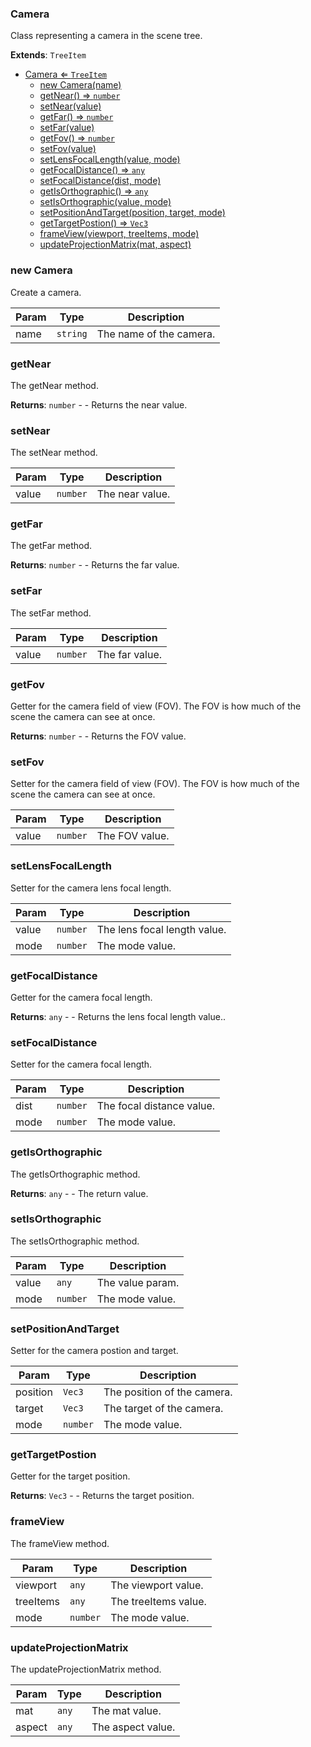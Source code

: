 <a name="Camera"></a>

### Camera 
Class representing a camera in the scene tree.


**Extends**: <code>TreeItem</code>  

* [Camera ⇐ <code>TreeItem</code>](#Camera)
    * [new Camera(name)](#new-Camera)
    * [getNear() ⇒ <code>number</code>](#getNear)
    * [setNear(value)](#setNear)
    * [getFar() ⇒ <code>number</code>](#getFar)
    * [setFar(value)](#setFar)
    * [getFov() ⇒ <code>number</code>](#getFov)
    * [setFov(value)](#setFov)
    * [setLensFocalLength(value, mode)](#setLensFocalLength)
    * [getFocalDistance() ⇒ <code>any</code>](#getFocalDistance)
    * [setFocalDistance(dist, mode)](#setFocalDistance)
    * [getIsOrthographic() ⇒ <code>any</code>](#getIsOrthographic)
    * [setIsOrthographic(value, mode)](#setIsOrthographic)
    * [setPositionAndTarget(position, target, mode)](#setPositionAndTarget)
    * [getTargetPostion() ⇒ <code>Vec3</code>](#getTargetPostion)
    * [frameView(viewport, treeItems, mode)](#frameView)
    * [updateProjectionMatrix(mat, aspect)](#updateProjectionMatrix)

<a name="new_Camera_new"></a>

### new Camera
Create a camera.


| Param | Type | Description |
| --- | --- | --- |
| name | <code>string</code> | The name of the camera. |

<a name="Camera+getNear"></a>

### getNear
The getNear method.


**Returns**: <code>number</code> - - Returns the near value.  
<a name="Camera+setNear"></a>

### setNear
The setNear method.



| Param | Type | Description |
| --- | --- | --- |
| value | <code>number</code> | The near value. |

<a name="Camera+getFar"></a>

### getFar
The getFar method.


**Returns**: <code>number</code> - - Returns the far value.  
<a name="Camera+setFar"></a>

### setFar
The setFar method.



| Param | Type | Description |
| --- | --- | --- |
| value | <code>number</code> | The far value. |

<a name="Camera+getFov"></a>

### getFov
Getter for the camera field of view (FOV).
The FOV is how much of the scene the camera can see at once.


**Returns**: <code>number</code> - - Returns the FOV value.  
<a name="Camera+setFov"></a>

### setFov
Setter for the camera field of view (FOV).
The FOV is how much of the scene the camera can see at once.



| Param | Type | Description |
| --- | --- | --- |
| value | <code>number</code> | The FOV value. |

<a name="Camera+setLensFocalLength"></a>

### setLensFocalLength
Setter for the camera lens focal length.



| Param | Type | Description |
| --- | --- | --- |
| value | <code>number</code> | The lens focal length value. |
| mode | <code>number</code> | The mode value. |

<a name="Camera+getFocalDistance"></a>

### getFocalDistance
Getter for the camera focal length.


**Returns**: <code>any</code> - - Returns the lens focal length value..  
<a name="Camera+setFocalDistance"></a>

### setFocalDistance
Setter for the camera focal length.



| Param | Type | Description |
| --- | --- | --- |
| dist | <code>number</code> | The focal distance value. |
| mode | <code>number</code> | The mode value. |

<a name="Camera+getIsOrthographic"></a>

### getIsOrthographic
The getIsOrthographic method.


**Returns**: <code>any</code> - - The return value.  
<a name="Camera+setIsOrthographic"></a>

### setIsOrthographic
The setIsOrthographic method.



| Param | Type | Description |
| --- | --- | --- |
| value | <code>any</code> | The value param. |
| mode | <code>number</code> | The mode value. |

<a name="Camera+setPositionAndTarget"></a>

### setPositionAndTarget
Setter for the camera postion and target.



| Param | Type | Description |
| --- | --- | --- |
| position | <code>Vec3</code> | The position of the camera. |
| target | <code>Vec3</code> | The target of the camera. |
| mode | <code>number</code> | The mode value. |

<a name="Camera+getTargetPostion"></a>

### getTargetPostion
Getter for the target position.


**Returns**: <code>Vec3</code> - - Returns the target position.  
<a name="Camera+frameView"></a>

### frameView
The frameView method.



| Param | Type | Description |
| --- | --- | --- |
| viewport | <code>any</code> | The viewport value. |
| treeItems | <code>any</code> | The treeItems value. |
| mode | <code>number</code> | The mode value. |

<a name="Camera+updateProjectionMatrix"></a>

### updateProjectionMatrix
The updateProjectionMatrix method.



| Param | Type | Description |
| --- | --- | --- |
| mat | <code>any</code> | The mat value. |
| aspect | <code>any</code> | The aspect value. |

